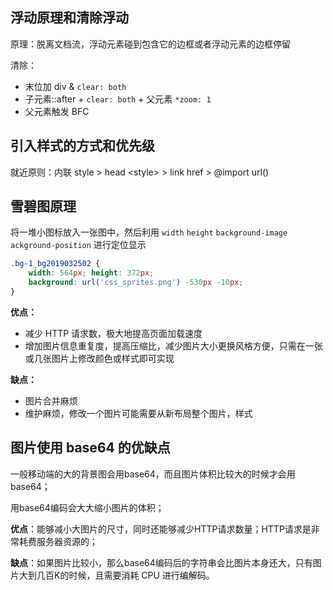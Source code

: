 ## 浮动原理和清除浮动

原理：脱离文档流，浮动元素碰到包含它的边框或者浮动元素的边框停留

清除：

- 末位加 div & `clear: both`
- 子元素::after + `clear: both` + 父元素 `*zoom: 1` 
- 父元素触发 BFC

## 引入样式的方式和优先级

就近原则：内联 style > head \<style> > link href > @import url()

## 雪碧图原理

将一堆小图标放入一张图中，然后利用 `width` `height` `background-image` `ackground-position` 进行定位显示

```css
.bg-1_bg2019032502 {
    width: 564px; height: 372px;
    background: url('css_sprites.png') -530px -10px;
}
```

**优点：**

- 减少 HTTP 请求数，极⼤地提⾼⻚⾯加载速度
- 增加图⽚信息重复度，提⾼压缩⽐，减少图⽚⼤⼩更换⻛格⽅便，只需在⼀张或⼏张图⽚上修改颜⾊或样式即可实现

**缺点：**

- 图⽚合并麻烦
- 维护麻烦，修改⼀个图⽚可能需要从新布局整个图⽚，样式

## 图片使用 base64 的优缺点

一般移动端的大的背景图会用base64，而且图片体积比较大的时候才会用base64；

用base64编码会大大缩小图片的体积；

**优点**：能够减小大图片的尺寸，同时还能够减少HTTP请求数量；HTTP请求是非常耗费服务器资源的；

**缺点**：如果图片比较小，那么base64编码后的字符串会比图片本身还大，只有图片大到几百K的时候，且需要消耗 CPU 进⾏编解码。